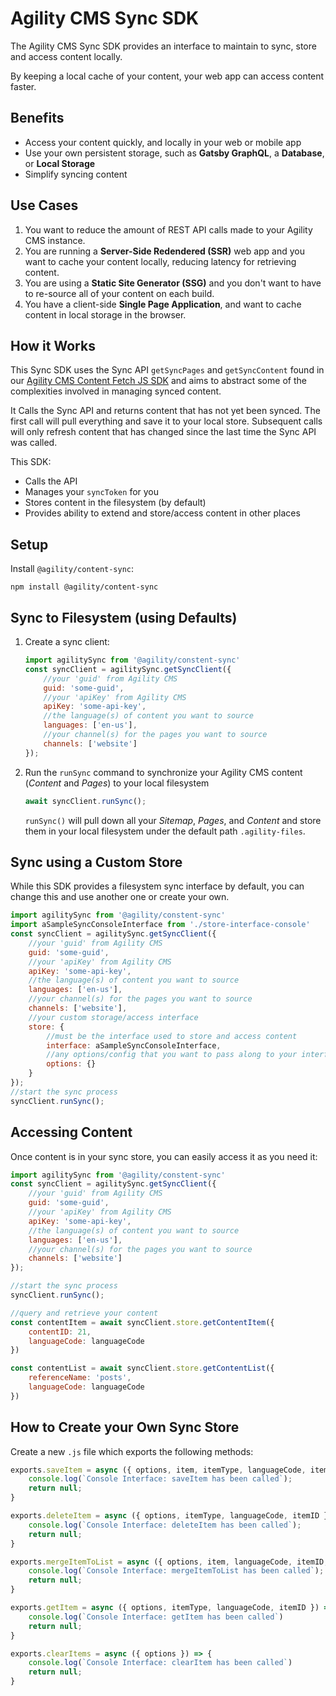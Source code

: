 # Agility CMS Sync SDK
The Agility CMS Sync SDK provides an interface to maintain to sync, store and access content locally.

By keeping a local cache of your content, your web app can access content faster.

## Benefits
- Access your content quickly, and locally in your web or mobile app
- Use your own persistent storage, such as **Gatsby GraphQL**, a **Database**, or **Local Storage**
- Simplify syncing content



## Use Cases
1. You want to reduce the amount of REST API calls made to your Agility CMS instance.
1. You are running a **Server-Side Redendered (SSR)** web app and you want to cache your content locally, reducing latency for retrieving content.
2. You are using a **Static Site Generator (SSG)** and you don't want to have to re-source all of your content on each build.
3. You have a client-side **Single Page Application**, and want to cache content in local storage in the browser.

## How it Works
This Sync SDK uses the Sync API `getSyncPages` and `getSyncContent` found in our [Agility CMS Content Fetch JS SDK](https://agilitydocs.netlify.com/agility-content-fetch-js-sdk/) and aims to abstract some of the complexities involved in managing synced content.

It Calls the Sync API and returns content that has not yet been synced. The first call will pull everything and save it to your local store. Subsequent calls will only refresh content that has changed since the last time the Sync API was called.

This SDK:
- Calls the API
- Manages your `syncToken` for you
- Stores content in the filesystem (by default)
- Provides ability to extend and store/access content in other places

## Setup
Install `@agility/content-sync`:
```
npm install @agility/content-sync
```

## Sync to Filesystem (using Defaults)
1. Create a sync client:
    ```javascript
    import agilitySync from '@agility/constent-sync'
    const syncClient = agilitySync.getSyncClient({
        //your 'guid' from Agility CMS
        guid: 'some-guid',
        //your 'apiKey' from Agility CMS
        apiKey: 'some-api-key',
        //the language(s) of content you want to source
        languages: ['en-us'],
        //your channel(s) for the pages you want to source 
        channels: ['website']
    });
    ```

2. Run the `runSync` command to synchronize your Agility CMS content (*Content* and *Pages*) to your local filesystem
    ```javascript
    await syncClient.runSync();
    ```
    `runSync()` will pull down all your *Sitemap*, *Pages*, and *Content* and store them in your local filesystem under the default path `.agility-files`.

## Sync using a Custom Store
While this SDK provides a filesystem sync interface by default, you can change this and use another one or create your own.
```javascript
import agilitySync from '@agility/constent-sync'
import aSampleSyncConsoleInterface from './store-interface-console'
const syncClient = agilitySync.getSyncClient({
    //your 'guid' from Agility CMS
    guid: 'some-guid',
    //your 'apiKey' from Agility CMS
    apiKey: 'some-api-key',
    //the language(s) of content you want to source
    languages: ['en-us'],
    //your channel(s) for the pages you want to source 
    channels: ['website'],
    //your custom storage/access interface
    store: {
        //must be the interface used to store and access content
        interface: aSampleSyncConsoleInterface,
        //any options/config that you want to pass along to your interface as an argument 'options'
        options: {}
    }
});
//start the sync process
syncClient.runSync();
```

## Accessing Content
Once content is in your sync store, you can easily access it as you need it:
```javascript
import agilitySync from '@agility/constent-sync'
const syncClient = agilitySync.getSyncClient({
    //your 'guid' from Agility CMS
    guid: 'some-guid',
    //your 'apiKey' from Agility CMS
    apiKey: 'some-api-key',
    //the language(s) of content you want to source
    languages: ['en-us'],
    //your channel(s) for the pages you want to source 
    channels: ['website']
});

//start the sync process
syncClient.runSync();

//query and retrieve your content
const contentItem = await syncClient.store.getContentItem({
    contentID: 21,
    languageCode: languageCode
})

const contentList = await syncClient.store.getContentList({
    referenceName: 'posts',
    languageCode: languageCode
})
```


## How to Create your Own Sync Store
Create a new `.js` file which exports the following methods:
```javascript
exports.saveItem = async ({ options, item, itemType, languageCode, itemID }) => {
    console.log(`Console Interface: saveItem has been called`);
    return null;
}

exports.deleteItem = async ({ options, itemType, languageCode, itemID }) => {
    console.log(`Console Interface: deleteItem has been called`);
    return null;
}

exports.mergeItemToList = async ({ options, item, languageCode, itemID, referenceName, definitionName }) => {
	console.log(`Console Interface: mergeItemToList has been called`);
    return null;
}

exports.getItem = async ({ options, itemType, languageCode, itemID }) => {
    console.log(`Console Interface: getItem has been called`)
    return null;
}

exports.clearItems = async ({ options }) => {
    console.log(`Console Interface: clearItem has been called`)
    return null;
}
```







